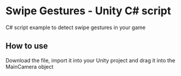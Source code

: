 # Swipe Gestures - Unity C# script

C# script example to detect swipe gestures in your game

## How to use
Download the file, import it into your Unity project and drag it into the MainCamera object

